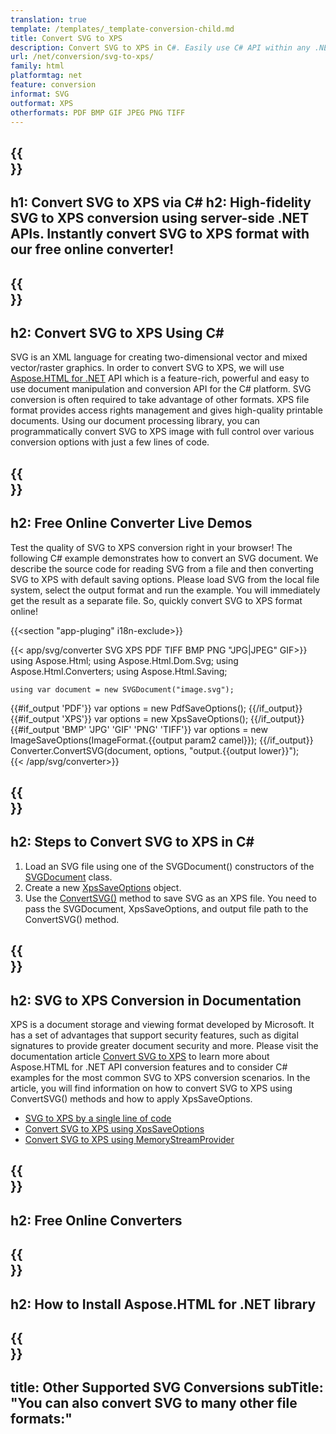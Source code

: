 ```yaml
---
translation: true
template: /templates/_template-conversion-child.md
title: Convert SVG to XPS
description: Convert SVG to XPS in C#. Easily use C# API within any .NET application. Try online SVG to XPS Converter for free!
url: /net/conversion/svg-to-xps/
family: html
platformtag: net
feature: conversion
informat: SVG
outformat: XPS
otherformats: PDF BMP GIF JPEG PNG TIFF 
---
```


{{<section banner>}}
---
h1: Convert SVG to XPS via C#
h2: High-fidelity SVG to XPS conversion using server-side .NET APIs. Instantly convert SVG to XPS format with our free online converter!
---

{{<section overview>}}
---
h2: Convert SVG to XPS Using C#
---

SVG is an XML language for creating two-dimensional vector and mixed vector/raster graphics. In order to convert SVG to XPS, we will use [Aspose.HTML for .NET](https://products.aspose.com/html/{{lang.url-fragment}}net/) API which is a feature-rich, powerful and easy to use document manipulation and conversion API for the C# platform. SVG conversion is often required to take advantage of other formats. XPS file format provides access rights management and gives high-quality printable documents. Using our document processing library, you can programmatically convert SVG to XPS image with full control over various conversion options with just a few lines of code.

{{<section demos>}}
---
h2: Free Online Converter Live Demos
---

Test the quality of SVG to XPS conversion right in your browser! The following C# example demonstrates how to convert an SVG document. We describe the source code for reading SVG from a file and then converting SVG to XPS with default saving options. Please load SVG from the local file system, select the output format and run the example. You will immediately get the result as a separate file. So, quickly convert SVG to XPS format online!

{{<section "app-pluging" i18n-exclude>}}

{{< app/svg/converter SVG  XPS PDF TIFF BMP PNG "JPG|JPEG" GIF>}}
using Aspose.Html;
using Aspose.Html.Dom.Svg;
using Aspose.Html.Converters;
using Aspose.Html.Saving;

    using var document = new SVGDocument("image.svg");
{{#if_output 'PDF'}}
    var options = new PdfSaveOptions();
{{/if_output}}
{{#if_output 'XPS'}}
    var options = new XpsSaveOptions();
{{/if_output}}
{{#if_output 'BMP' 'JPG' 'GIF' 'PNG' 'TIFF'}}
    var options = new ImageSaveOptions(ImageFormat.{{output param2 camel}});
{{/if_output}}
    Converter.ConvertSVG(document, options, "output.{{output lower}}");   
{{< /app/svg/converter>}}


{{<section steps>}}
---
h2: Steps to Convert SVG to XPS in C#
---

1.  Load an SVG file using one of the SVGDocument() constructors of the [SVGDocument](https://reference.aspose.com/html/net/aspose.html.dom.svg/svgdocument/) class.
1.  Create a new [XpsSaveOptions](https://reference.aspose.com/html/net/aspose.html.saving/xpssaveoptions/) object.
1.  Use the [ConvertSVG()](https://reference.aspose.com/html/net/aspose.html.converters/converter/convertsvg/#convertsvg_3) method to save SVG as an XPS file. You need to pass the SVGDocument, XpsSaveOptions, and output file path to the ConvertSVG() method.

{{<section documentation>}}
---
h2: SVG to XPS Conversion in Documentation
---

XPS is a document storage and viewing format developed by Microsoft. It has a set of advantages that support security features, such as digital signatures to provide greater document security and more. Please visit the documentation article [Convert SVG to XPS](https://docs.aspose.com/html/net/converting-between-formats/svg-to-xps/) to learn more about Aspose.HTML for .NET API conversion features and to consider C# examples for the most common SVG to XPS conversion scenarios. In the article, you will find information on how to convert SVG to XPS using ConvertSVG() methods and how to apply XpsSaveOptions.

  - <a href="https://docs.aspose.com/html/net/converting-between-formats/svg-to-xps/#svg-to-xps-by-a-single-line-of-code" target="_blank">SVG to XPS by a single line of code</a>
  - <a href="https://docs.aspose.com/html/net/converting-between-formats/svg-to-xps/#convert-svg-to-xps-using-xpssaveoptions" target="_blank">Convert SVG to XPS using XpsSaveOptions</a>
 - <a href="https://docs.aspose.com/html/net/converting-between-formats/svg-to-xps/#output-stream-providers" target="_blank">Convert SVG to XPS using MemoryStreamProvider</a>

{{<section online-converters>}}
---
h2: Free Online Converters
---

{{<section get-started>}}
---
h2: How to Install Aspose.HTML for .NET library
---

{{<section other-conversions>}}
---
title: Other Supported SVG Conversions
subTitle: "You can also convert SVG to many other file formats:"
---